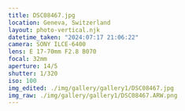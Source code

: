 ```yaml
---
title: DSC08467.jpg
location: Geneva, Switzerland
layout: photo-vertical.njk
datetime_taken: "2024:07:17 21:06:22"
camera: SONY ILCE-6400
lens: E 17-70mm F2.8 B070
focal: 32mm
aperture: 14/5
shutter: 1/320
iso: 100
img_edited: ./img/gallery/gallery1/DSC08467.jpg
img_raw: ./img/gallery/gallery1/DSC08467.ARW.png
---
```

